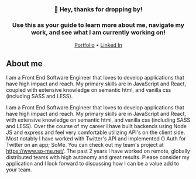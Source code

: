 <h3 align="center">👋 Hey, thanks for dropping by!</h3>
<h3 width="70%" align="center">Use this as your guide to learn more about me, navigate my work, and see what I am currently working on!</h3>

<p align="center">
  <a href="https://MatthewBedard.dev">Portfolio</a> •
  <a href="https://www.linkedin.com/in/matthew-bedard-dev/">Linked In</a>
</p>


## About me
I am a Front End Software Engineer that loves to develop applications that have high impact and reach. My primary skills are in JavaScript and React, coupled with extensive knowledge on semantic html, and vanilla css (including SASS and LESS). 



I am a Front End Software Engineer that loves to develop applications that have high impact and reach. My primary skills are in JavaScript and React, with extensive knowledge on semantic html, and vanilla css (including SASS and LESS). Over the course of my career I have built backends using Node JS and express and feel very comfortable utilizing API's on the client side. Most notably I have worked with Twitter's API and implemented O Auth for Twitter on an app; SoMe. You can check out my team's project at https://www.so-me.net/. The past 2 years I have worked on remote, globally distributed teams with high autonomy and great results. Please consider my application and I look forward to discussing how I can be a value add to your team. 




<!--
**Matt-GitHub/Matt-GitHub** is a ✨ _special_ ✨ repository because its `README.md` (this file) appears on your GitHub profile.

Here are some ideas to get you started:

- 🔭 I’m currently working on ...
- 🌱 I’m currently learning ...
- 👯 I’m looking to collaborate on ...
- 🤔 I’m looking for help with ...
- 💬 Ask me about ...
- 📫 How to reach me: ...
- 😄 Pronouns: ...
- ⚡ Fun fact: ...
-->
